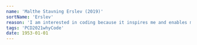 ```yaml
---
name: 'Malthe Stavning Erslev (2019)'
sortName: 'Erslev'
reason: 'I am interested in coding because it inspires me and enables me to think trough conceptual ideas, notions, concerns etc. I will often start out with a vague idea of a concept that I want to explore, and the practice of coding will ‘take’ me somewhere I did not anticipate. I like to remain open and curious as to what reveals itself as being interesting, troubling or surprising when coding. As such, coding is not only a constructive practice for me (where the goal is working software), but is as much a practice of knowledge development. I mostly explore concepts related to words, language and literature, and my practice often results in a rough sketch or proof-of-concept – hence I refer to my practice as ‘conceptual software design’'
tags: 'PCD2021whyCode'
date: 1953-01-01
---
```


